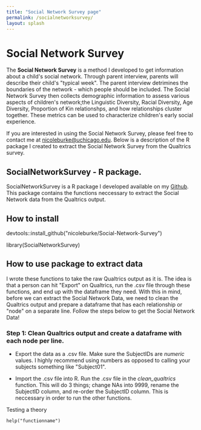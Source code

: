 ```yaml
---
title: "Social Network Survey page"
permalink: /socialnetworksurvey/
layout: splash
---
```

# Social Network Survey 

The **Social Network Survey** is a method I developed to get information about a child's social network. Through parent interview, parents will describe their child's "typical week". The parent interview detrimines the boundaries of the network - which people should be included. The Social Network Survey then collects demographic information to assess various aspects of children's network;the Linguistic Diversity, Racial Diversity, Age Diversity, Proportion of Kin relationshps, and how relationships cluster together. These metrics can be used to characterize children's early social experience. 

If you are interested in using the Social Network Survey, please feel free to contact me at [nicoleburke@uchicago.edu](mailto:nicoleburke@uchicago.edu). Below is a description of the R package I created to extract the Social Network Survey from the Qualtrics survey.  

## SocialNetworkSurvey - R package. 

SocialNetworkSurvey is a R package I developed available on my [Github](https://github.com/nicoleburke/Social-Network-Survey). This package contains the functions neccessary to extract the Social Network data from the Qualtrics output. 

## How to install 
devtools::install_github("nicoleburke/Social-Network-Survey")

library(SocialNetworkSurvey)

## How to use package to extract data 

I wrote these functions to take the raw Qualtrics output as it is. The idea is that a person can hit "Export" on Qualtrics, run the .csv file through these functions, and end up with the dataframe they need. With this in mind, before we can extract the Social Network Data, we need to clean the Qualtrics output and prepare a dataframe that has each relationship or "node" on a separate line. Follow the steps below to get the Social Network Data! 

### Step 1: Clean Qualtrics output and create a dataframe with each node per line. 

- Export the data as a .csv file. Make sure the SubjectIDs are *numeric* values. I highly recommend using numbers as opposed to calling your subjects something like "Subject01". 
    
- Import the .csv file into R. Run the .csv file in the *clean_qualtrics* function. This will do 3 things; change NAs into 9999, rename the SubjectID column, and re-order the SubjectID column. This is neccessary in order to run the other functions. 

Testing a theory
```
help("functionname")

```





